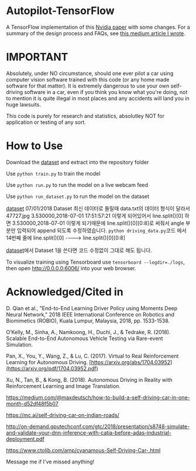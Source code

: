 # Autopilot-TensorFlow
A TensorFlow implementation of this [Nvidia paper](https://arxiv.org/pdf/1604.07316.pdf) with some changes. For a summary of the design process and FAQs, see [this medium article I wrote](https://medium.com/@sullyfchen/how-a-high-school-junior-made-a-self-driving-car-705fa9b6e860).

# IMPORTANT
Absolutely, under NO circumstance, should one ever pilot a car using computer vision software trained with this code (or any home made software for that matter). It is extremely dangerous to use your own self-driving software in a car, even if you think you know what you're doing, not to mention it is quite illegal in most places and any accidents will land you in huge lawsuits.

This code is purely for research and statistics, absolutley NOT for application or testing of any sort.

# How to Use
Download the [dataset](https://github.com/SullyChen/driving-datasets) and extract into the repository folder

Use `python train.py` to train the model

Use `python run.py` to run the model on a live webcam feed

Use `python run_dataset.py` to run the model on the dataset

[dataset](https://github.com/SullyChen/driving-datasets) 07/01/2018 Dataset 최신 데이터로 돌릴때 data.txt의 데이터 형식이 달라서 47727.jpg 3.530000,2018-07-01​ 17:51:57:21 ​이렇게 되어있어서 line.split()[0] 하면 3.530000,2018-07-01 이렇게 되기때문에 line.split()[0][0:8]로 써줘서 angle 부분만 입력되어 append 되도록 수정하였습니다.
 `python driving_data.py`코드 에서 14번째 줄에 line.split()[0] ----> line.split()[0][0:8]
 
[dataset](https://github.com/SullyChen/driving-datasets)에서 Dataset 1을 쓴다면 코드 수정없이 그대로 해도 됩니다.


To visualize training using Tensorboard use `tensorboard --logdir=./logs`, then open http://0.0.0.0:6006/ into your web browser.

# Acknowledged/Cited in
D. Qian et al., "End-to-End Learning Driver Policy using Moments Deep Neural Network," 2018 IEEE International Conference on Robotics and Biomimetics (ROBIO), Kuala Lumpur, Malaysia, 2018, pp. 1533-1538.

O’Kelly, M., Sinha, A., Namkoong, H., Duchi, J., & Tedrake, R. (2018). Scalable End-to-End Autonomous Vehicle Testing via Rare-event Simulation.

Pan, X., You, Y., Wang, Z., & Lu, C. (2017). Virtual to Real Reinforcement Learning for Autonomous Driving. [https://arxiv.org/abs/1704.03952](https://arxiv.org/pdf/1704.03952.pdf)

Xu, N., Tan, B., & Kong, B. (2018). Autonomous Driving in Reality with Reinforcement Learning and Image Translation.

https://medium.com/@maxdeutsch/how-to-build-a-self-driving-car-in-one-month-d52df48f5b07

https://mc.ai/self-driving-car-on-indian-roads/

http://on-demand.gputechconf.com/gtc/2018/presentation/s8748-simulate-and-validate-your-dnn-inference-with-catia-before-adas-industrial-deployment.pdf

https://www.ctolib.com/amp/cyanamous-Self-Driving-Car-.html

Message me if I've missed anything!
